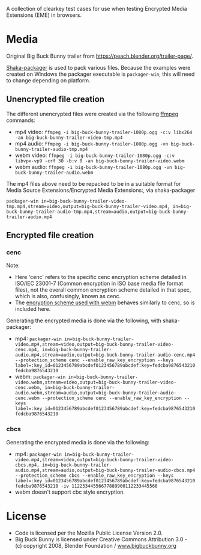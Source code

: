 A collection of clearkey test cases for use when testing Encrypted Media Extensions (EME) in browsers.

# Media

Original Big Buck Bunny trailer from https://peach.blender.org/trailer-page/.

[Shaka-packager](https://github.com/google/shaka-packager) is used to pack various files. Because the examples were created on Windows the packager executable is `packager-win`, this will need to change depending on platform.

## Unencrypted file creation

The different unencrypted files were created via the following [ffmpeg](https://www.ffmpeg.org/) commands:
- mp4 video: `ffmpeg -i big-buck-bunny-trailer-1080p.ogg -c:v libx264 -an big-buck-bunny-trailer-video-tmp.mp4`
- mp4 audio: `ffmpeg -i big-buck-bunny-trailer-1080p.ogg -vn big-buck-bunny-trailer-audio-tmp.mp4`
- webm video: `ffmpeg -i big-buck-bunny-trailer-1080p.ogg -c:v libvpx-vp9 -crf 30 -b:v 0 -an big-buck-bunny-trailer-video.webm`
- webm audio: `ffmpeg -i big-buck-bunny-trailer-1080p.ogg -vn big-buck-bunny-trailer-audio.webm`

The mp4 files above need to be repacked to be in a suitable format for Media Source Extensions/Encrypted Media Extensions:, via shaka-packager

`packager-win in=big-buck-bunny-trailer-video-tmp.mp4,stream=video,output=big-buck-bunny-trailer-video.mp4, in=big-buck-bunny-trailer-audio-tmp.mp4,stream=audio,output=big-buck-bunny-trailer-audio.mp4`

## Encrypted file creation

### cenc

Note:
- Here 'cenc' refers to the specific cenc encryption scheme detailed in ISO/IEC 23001-7 (Common encryption in ISO base media file format files), not the overall common encryption scheme detailed in that spec, which is also, confusingly, known as cenc.
- The [encryption scheme used with webm](https://www.webmproject.org/docs/webm-encryption/) behaves similarly to cenc, so is included here.

Generating the encrypted media is done via the following, with shaka-packager:

- mp4: `packager-win in=big-buck-bunny-trailer-video.mp4,stream=video,output=big-buck-bunny-trailer-video-cenc.mp4, in=big-buck-bunny-trailer-audio.mp4,stream=audio,output=big-buck-bunny-trailer-audio-cenc.mp4 --protection_scheme cenc --enable_raw_key_encryption --keys label=:key_id=0123456789abcdef0123456789abcdef:key=fedcba9876543210fedcba9876543210`
- webm: `packager-win in=big-buck-bunny-trailer-video.webm,stream=video,output=big-buck-bunny-trailer-video-cenc.webm, in=big-buck-bunny-trailer-audio.webm,stream=audio,output=big-buck-bunny-trailer-audio-cenc.webm --protection_scheme cenc --enable_raw_key_encryption --keys label=:key_id=0123456789abcdef0123456789abcdef:key=fedcba9876543210fedcba9876543210`


### cbcs

Generating the encrypted media is done via the following:

- mp4: `packager-win in=big-buck-bunny-trailer-video.mp4,stream=video,output=big-buck-bunny-trailer-video-cbcs.mp4, in=big-buck-bunny-trailer-audio.mp4,stream=audio,output=big-buck-bunny-trailer-audio-cbcs.mp4 --protection_scheme cbcs --enable_raw_key_encryption --keys label=:key_id=0123456789abcdef0123456789abcdef:key=fedcba9876543210fedcba9876543210 -iv 11223344556677889900112233445566`
- webm doesn't support cbc style encryption.


# License

- Code is licensed per the Mozilla Public License Version 2.0.
- Big Buck Bunny is licensed under Creative Commons Attribution 3.0 - (c) copyright 2008, Blender Foundation / www.bigbuckbunny.org